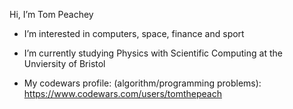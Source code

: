 Hi, I’m Tom Peachey

- I’m interested in computers, space, finance and sport

- I’m currently studying Physics with Scientific Computing at the Unviersity of Bristol

- My codewars profile: (algorithm/programming problems): https://www.codewars.com/users/tomthepeach
